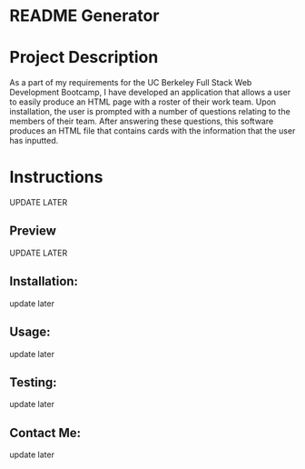 # README Generator 

# Project Description 

As a part of my requirements for the UC Berkeley Full Stack Web Development Bootcamp, I have developed an application that allows a user to easily produce an HTML page with a roster of their work team. Upon installation, the user is prompted with a number of questions relating to the members of their team. After answering these questions, this software produces an HTML file that contains cards with the information that the user has inputted.  


# Instructions

UPDATE LATER 
## Preview

UPDATE LATER

## Installation:

update later

## Usage:

update later 

## Testing:

update later 


## Contact Me:

update later




